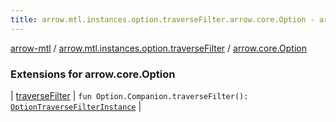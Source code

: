 ```yaml
---
title: arrow.mtl.instances.option.traverseFilter.arrow.core.Option - arrow-mtl
---
```


[arrow-mtl](../../index.html) / [arrow.mtl.instances.option.traverseFilter](../index.html) / [arrow.core.Option](./index.html)

### Extensions for arrow.core.Option

| [traverseFilter](traverse-filter.html) | `fun Option.Companion.traverseFilter(): `[`OptionTraverseFilterInstance`](../../arrow.mtl.instances/-option-traverse-filter-instance/index.html) |

